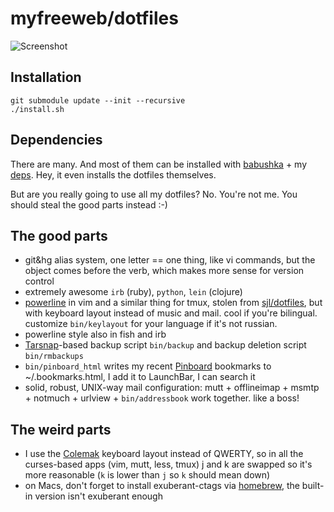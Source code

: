 # myfreeweb/dotfiles

![Screenshot](http://mfwb.us/e9NJ+)

## Installation
    git submodule update --init --recursive
    ./install.sh

## Dependencies
There are many. And most of them can be installed with [babushka](http://babushka.me/) + my [deps](https://github.com/myfreeweb/babushka-deps). Hey, it even installs the dotfiles themselves.

But are you really going to use all my dotfiles? No. You're not me. You should steal the good parts instead :-)

## The good parts
- git&hg alias system, one letter == one thing, like vi commands, but the object comes before the verb, which makes more sense for version control
- extremely awesome `irb` (ruby), `python`, `lein` (clojure)
- [powerline](https://github.com/Lokaltog/vim-powerline) in vim and a similar thing for tmux, stolen from [sjl/dotfiles](https://github.com/sjl/dotfiles/), but with keyboard layout instead of music and mail. cool if you're bilingual. customize `bin/keylayout` for your language if it's not russian.
- powerline style also in fish and irb
- [Tarsnap](http://www.tarsnap.com/)-based backup script `bin/backup` and backup deletion script `bin/rmbackups`
- `bin/pinboard_html` writes my recent [Pinboard](http://pinboard.in) bookmarks to ~/.bookmarks.html, I add it to LaunchBar, I can search it
- solid, robust, UNIX-way mail configuration: mutt + offlineimap + msmtp + notmuch + urlview + `bin/addressbook` work together. like a boss!

## The weird parts
- I use the [Colemak](http://colemak.com/) keyboard layout instead of QWERTY, so in all the curses-based apps (vim, mutt, less, tmux) j and k are swapped so it's more reasonable (`k` is lower than `j` so `k` should mean down)
- on Macs, don't forget to install exuberant-ctags via [homebrew](http://mxcl.github.com/homebrew/), the built-in version isn't exuberant enough

